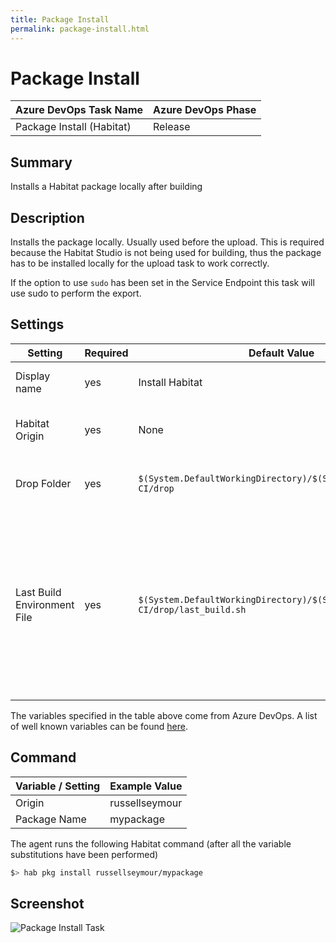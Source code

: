 ```yaml
---
title: Package Install
permalink: package-install.html
---
```


# Package Install

| **Azure DevOps Task Name**        | **Azure DevOps Phase** |
|---------------------------|----------------|
| Package Install (Habitat) | Release        |

## Summary

Installs a Habitat package locally after building

## Description

Installs the package locally. Usually used before the upload. This is required because the Habitat Studio is not being used for building, thus the package has to be installed locally for the upload task to work correctly.

If the option to use `sudo` has been set in the Service Endpoint this task will use sudo to perform the export.

## Settings

| Setting                     | Required | Default Value                                                                   | Description                                                                                                                                                        |
|-----------------------------|----------|---------------------------------------------------------------------------------|--------------------------------------------------------------------------------------------------------------------------------------------------------------------|
| Display name                | yes      | Install Habitat                                                                 | Set the display name for this task                                                                                                                                 |
| Habitat Origin              | yes      | None                                                                            | The Habitat Endpoint to use for this task                                                                                                                          |
| Drop Folder                 | yes      | `$(System.DefaultWorkingDirectory)/$(System.TeamProject)-CI/drop`               | Directory in which the Habitat `.hart` file exists                                                                                                                 |
| Last Build Environment File | yes      | `$(System.DefaultWorkingDirectory)/$(System.TeamProject)-CI/drop/last_build.sh` | Path to the Habitat generated `last_build.sh` file. This contains the version and revision values that the agent requires to find the correct Habitat package file |

The variables specified in the table above come from Azure DevOps. A list of well known variables can be found [here](https://www.visualstudio.com/en-us/docs/build/define/variables).

## Command

| Variable / Setting | Example Value  |
|--------------------|----------------|
| Origin             | russellseymour |
| Package Name       | mypackage      |

The agent runs the following Habitat command (after all the variable substitutions have been performed)

```bash
$> hab pkg install russellseymour/mypackage
```

## Screenshot

![Package Install Task](/images/package_install.png)
